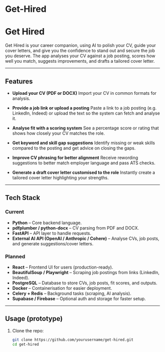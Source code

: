 # Get-Hired

# Get Hired

Get Hired is your career companion, using AI to polish your CV, guide your cover letters, and give you the confidence to stand out and secure the job you deserve.
The app analyses your CV against a job posting, scores how well you match, suggests improvements, and drafts a tailored cover letter.

---

## Features

* **Upload your CV (PDF or DOCX)**
  Import your CV in common formats for analysis.

* **Provide a job link or upload a posting**
  Paste a link to a job posting (e.g. LinkedIn, Indeed) or upload the text so the system can fetch and analyse it.

* **Analyse fit with a scoring system**
  See a percentage score or rating that shows how closely your CV matches the role.

* **Get keyword and skill gap suggestions**
  Identify missing or weak skills compared to the posting and get advice on closing the gaps.

* **Improve CV phrasing for better alignment**
  Receive rewording suggestions to better match employer language and pass ATS checks.

* **Generate a draft cover letter customised to the role**
  Instantly create a tailored cover letter highlighting your strengths.

---

## Tech Stack

### Current
- **Python** – Core backend language.  
- **pdfplumber / python-docx** – CV parsing from PDF and DOCX.  
- **FastAPI** – API layer to handle requests.  
- **External AI API (OpenAI / Anthropic / Cohere)** – Analyse CVs, job posts, and generate suggestions/cover letters.  

### Planned
- **React** – Frontend UI for users (production-ready).  
- **BeautifulSoup / Playwright** – Scraping job postings from links (LinkedIn, Indeed).  
- **PostgreSQL** – Database to store CVs, job posts, fit scores, and outputs.  
- **Docker** – Containerisation for easier deployment.  
- **Celery + Redis** – Background tasks (scraping, AI analysis).  
- **Supabase / Firebase** – Optional auth and storage for faster setup.  

---

## Usage (prototype)
1. Clone the repo:
   ```bash
   git clone https://github.com/yourusername/get-hired.git
   cd get-hired
